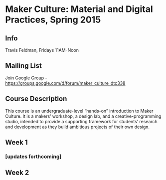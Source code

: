 # Maker Culture: Material and Digital Practices, Spring 2015

## Info 
Travis Feldman, Fridays 11AM-Noon

## Mailing List
Join Google Group - https://groups.google.com/d/forum/maker_culture_dtc338

## Course Description

This course is an undergraduate-level “hands-on” introduction to Maker Culture. It is a makers’ workshop, a design lab, and a creative-programming studio, intended to provide a supporting framework for students’ research and development as they build ambitious projects of their own design.  

## Week 1

### [updates forthcoming]

## Week 2



